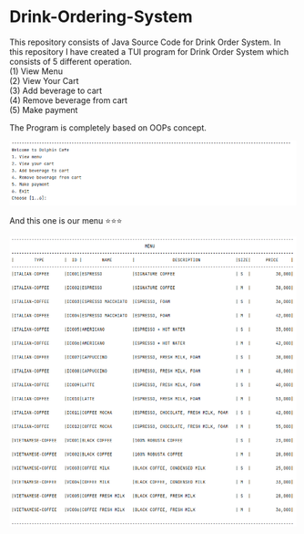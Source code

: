 # Drink-Ordering-System
This repository consists of Java Source Code for Drink Order System. In this repository I have created a TUI program for Drink Order System which consists of 5 different operation.<br>
(1) View Menu<br>  (2) View Your Cart<br> (3) Add beverage to cart<br>  (4) Remove beverage from cart<br>  (5) Make payment<br>

The Program is completely based on OOPs concept.

<img src="Images/Java.png">

And this one is our menu ⭐⭐⭐

<img src="Images/Java2.png">

